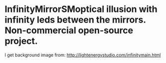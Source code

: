 # InfinityMirrorSMoptical illusion with infinity leds between the mirrors. Non-commercial open-source project.












































I get background image from: http://lightenergystudio.com/infinitymain.html
